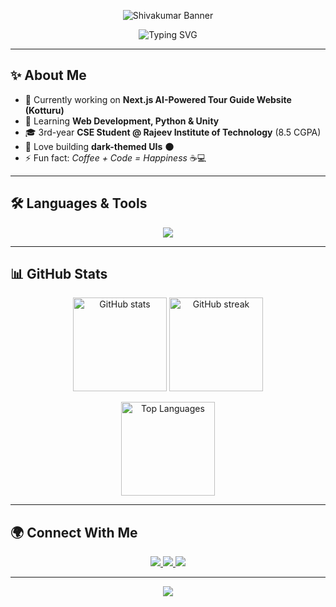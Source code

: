 <!-- Custom Banner -->
<p align="center">
  <img src="https://raw.githubusercontent.com/Shiva-0822/Shiva-0822/main/assets/link.jpeg" alt="Shivakumar Banner" />
</p>


<!-- Typing Effect -->
<p align="center">
  <img src="https://readme-typing-svg.herokuapp.com?font=Fira+Code&size=25&pause=1000&color=00C2FF&center=true&vCenter=true&width=600&lines=Hey%2C+I'm+Shivakumar+👋;Aspiring+Developer+🚀;Dark+Theme+Lover+🌑;BCA+Student+%40+RIT+📚" alt="Typing SVG" />
</p>

---

## ✨ About Me  
- 🔭 Currently working on **Next.js AI-Powered Tour Guide Website (Kotturu)**  
- 🌱 Learning **Web Development, Python & Unity**  
- 🎓 3rd-year **CSE Student @ Rajeev Institute of Technology** (8.5 CGPA)  
- 🎨 Love building **dark-themed UIs** 🌑  
- ⚡ Fun fact: *Coffee + Code = Happiness* ☕💻  

---

## 🛠️ Languages & Tools  

<p align="center">
  <img src="https://skillicons.dev/icons?i=html,css,javascript,react,nextjs,tailwind,python,java,c,git,github,unity,vscode" />
</p>

---

## 📊 GitHub Stats  

<p align="center">
  <img src="https://github-readme-stats.vercel.app/api?username=Shiva-0822&show_icons=true&theme=tokyonight&hide_border=true" alt="GitHub stats" height="150"/>
  <img src="https://github-readme-streak-stats.herokuapp.com/?user=Shiva-0822&theme=tokyonight&hide_border=true" alt="GitHub streak" height="150"/>
</p>

<p align="center">
  <img src="https://github-readme-stats.vercel.app/api/top-langs/?username=Shiva-0822&layout=compact&theme=tokyonight&hide_border=true" alt="Top Languages" height="150"/>
</p>

---

## 🌍 Connect With Me  

<p align="center">
  <a href="https://yourportfolio.com">
    <img src="https://img.shields.io/badge/Portfolio-000000?style=for-the-badge&logo=vercel&logoColor=white" />
  </a>
  <a href="https://linkedin.com/in/yourusername">
    <img src="https://img.shields.io/badge/LinkedIn-0077B5?style=for-the-badge&logo=linkedin&logoColor=white" />
  </a>
  <a href="mailto:your.email@example.com">
    <img src="https://img.shields.io/badge/Email-EA4335?style=for-the-badge&logo=gmail&logoColor=white" />
  </a>
</p>

---

<!-- Footer Banner -->
<p align="center">
  <img src="https://capsule-render.vercel.app/api?type=waving&color=0:00C2FF,100:2D2D2D&height=150&section=footer&animation=fadeIn" />
</p>
